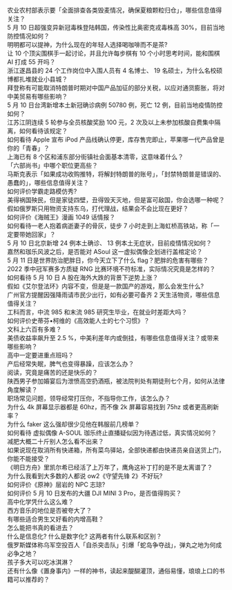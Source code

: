 农业农村部表示要「全面排查各类毁麦情况，确保夏粮颗粒归仓」，哪些信息值得关注？  
5 月 10 日超强变异新冠毒株登陆韩国，传染性比奥密克戎毒株高 30%，目前当地防控情况如何？  
明明都可以提神，为什么现在的年轻人选择喝咖啡而不是茶?  
让 10 个顶尖围棋手一起讨论，并且允许每步棋有 10 个小时思考时间，能和围棋 AI 打成 55 开吗？  
浙江遂昌县的 24 个工作岗位中入围人员有 4 名博士、 19 名硕士，为什么名校硕博都扎堆就业小县城？  
拜登称有可能取消特朗普时期对中国产品加征的部分关税，以应对通货膨胀，将对中美贸易有哪些影响？  
5 月 10 日台湾新增本土新冠确诊病例 50780 例，死亡 12 例，目前当地疫情防控如何？  
江苏江阴连续 5 轮参与全员核酸奖励 100 元，2 次及以上未参加核酸自费集中隔离，如何看待该规定？  
如何看待 Apple 宣布 iPod 产品线确认停更，库存售完即止，苹果哪一代产品曾是你的「青春」？  
上海已有 8 个区和浦东部分街镇社会面基本清零，这意味着什么？  
「六部尚书」中哪个职位更高些？  
马斯克表示「如果成功收购推特，将解封特朗普的账号」，「封禁特朗普是错误的、愚蠢的」，哪些信息值得关注？  
如何评价学霸走路模仿秀?  
美得祸国殃民，但是家徒四壁，丑得毁天灭地，但是富可敌国，你会选哪一种呢？  
假如俄罗斯只用物资支持东乌，打代理战，结果会不会比现在更好？  
如何评价《海贼王》漫画 1049 话情报？  
如何看待一老人抱着病逝妻子的骨灰，徒步 7 小时走到上海虹桥高铁站，称「一定要带她回家」？  
5 月 10 日北京新增 24 例本土确诊、 13 例本土无症状，目前疫情情况如何？  
嘉然和珈乐风波之后，是否能对 ASoul 这一虚拟偶像企划进行盖棺定论？  
5 月 11 日是世界防治肥胖日，你今天立下了什么 flag？肥胖的危害有哪些？  
2022 季中冠军赛多方质疑 RNG 比赛环境不符标准，实际情况究竟是怎样的？  
如何看待 5 月 10 日 A 股在海外大跌的背景下逆势上涨？  
假如《艾尔登法环》内容不变，但是是一款国产的游戏，那么会发生什么?  
广州官方提醒因强降雨请市民少出行，如有必要可备齐 2 天生活物资，哪些信息值得关注？  
工科而言，中流 985 和末流 985 研究生毕业，在就业时差距大吗？  
如何评价史蒂芬•柯维的《高效能人士的七个习惯》？  
文科上六百有多难？  
美债收益率飙升至 2.5 %，中美利差年内或倒挂，有哪些信息值得关注？或带来哪些影响？  
高中一定要进重点班吗？  
产后经常失眠，脾气也变得暴躁，应该怎么办？  
阅读，究竟是痛苦的还是快乐的？  
陕西男子参加婚宴后为泄愤高空扔酒瓶，被法院判处有期徒刑七个月，如何从法律角度解读？  
职场常见问题，领导经常打压你，不指导你工作，该怎么办？  
为什么 4k 屏幕显示器都是 60hz，而不像 2k 屏幕容易找到 75hz 或者更高刷新率？  
为什么 faker 这么强却很少见他在韩服前几榜单？  
如何看待 虚拟偶像 A-SOUL 珈乐终止直播疑似因为待遇过低，真实情况如何？  
减肥大概二十斤别人怎么看不出来？  
如果说现在取消所有快递箱，所有菜鸟驿站，全部快递都由快递员亲自送货上门，你能不能接受？  
《明日方舟》里凯尔希已经活了上万年了，鹰角这补丁打的是不是太离谱了？  
为什么我看到大多数的人都说 ow2《守望先锋 2》不好玩?  
如何评价《原神》层岩的 NPC 志琼?  
如何评价 5 月 10 日发布的大疆 DJI MINI 3 Pro，是否值得购买？  
高中化学凭什么这么难？  
西方音乐的地位是否被夸大了？  
有哪些适合男生又好看的内增高鞋？  
怎么能把书真的看进去？  
什么是信息化? 什么是数字化? 这两者有什么联系和区别？  
俄罗斯媒体称乌军空投百人「自杀突击队」引爆「蛇岛争夺战」，弹丸之地为何成必争之地？  
孩子多大可以吃冰淇淋？  
还有什么像《置身事内》一样的神书，读起来醍醐灌顶，通俗易懂，琅琅上口的书籍可以推荐的？  
